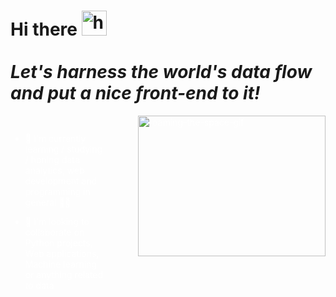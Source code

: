 <h1>Hi there <img alt="handwave" src="https://github.com/TheDudeThatCode/TheDudeThatCode/blob/master/Assets/Hi.gif" width='40'" /> 
    <br/></br>
    <i>Let's harness the world's data flow and put a nice front-end to it!</i>
</h1>

<div></div>
    
<div class=list-container>
    <ul>
        <li><p>🔭 I'm currently learning / studying / honing data analytics, web development and programming in general 👨‍🎓</p></li>
        <li><p>📙 I'm looking to collaborate on Python projects, Web applications, Machine learning or anything related to data</p></li>
    </ul>
    <img alt="roaming-the-space-gif" src="https://media3.giphy.com/media/xT8qBhrlNooHBYR9f2/giphy.gif" width="300" height="225" style="margin-left: 50px"/>
</div>


  
<style>
    .list-container {
        display: flex;
        width: 100%;
        color: white;
        justify-content: space-between; 
    }


</style>
  

<!--
**vlad-lis/vlad-lis** is a ✨ _special_ ✨ repository because its `README.md` (this file) appears on your GitHub profile.

Here are some ideas to get you started:

- 🔭 I’m currently working on ...
- 🌱 I’m currently learning ...
- 👯 I’m looking to collaborate on ...
- 🤔 I’m looking for help with ...
- 💬 Ask me about ...
- 📫 How to reach me: ...
- 😄 Pronouns: ...
- ⚡ Fun fact: ...
-->
